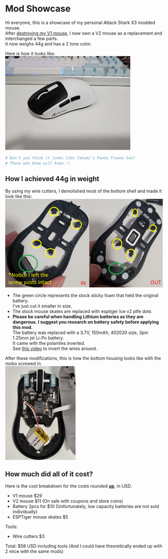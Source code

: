 # Mod Showcase

Hi everyone, this is a showcase of my personal Attack Shark X3 modded mouse.  
After [destroying my V1 mouse](../README.md#warning-battery-mod), I now own a V2 mouse as a replacement and interchanged a few parts.  
It now weighs 44g and has a 2 tone color.

Here is how it looks like:  
<img style='max-height:300px' src='../img/modded.jpg' />

```bash
# Don't you think it looks like Takumi's Panda Trueno too?
# Those who know will know :)
```

## How I achieved 44g in weight

By using my wire cutters, I demolished most of the bottom shell and made it look like this:  
<img style='max-height:300px' src='../img/botshell.png' />

- The green circle represents the stock sticky foam that held the original battery.  
   I've just cut it smaller in size.
- The stock mouse skates are replaced with esptiger Ice v2 ptfe dots
- **Please be careful when handling Lithium batteries as they are dangerous. I suggest you research on battery safety before applying this mod.**  
   The battery was replaced with a 3.7V, 150mAh, 402020 size, 3pin 1.25mm jst Li-Po battery.  
   It came with the polarities inverted.  
   See [this video](https://www.youtube.com/watch?v=nRVhPhfdawg) to invert the wires around.

After these modifications, this is how the bottom housing looks like with the mobo screwed in.  
<img style='max-height:300px' src='../img/bothousing.jpg' />

## How much did all of it cost?
Here is the cost breakdown for the costs rounded **<u>up</u>**, in USD.  
- V1 mouse $29
- V2 mouse $11 (On sale with coupons and store coins)
- Battery 2pcs for $10 (Unfortunately, low capacity batteries are not sold individually)
- ESPTiger mouse skates $5

Tools:
- Wire cutters $3

Total: $58 USD including tools (And I could have theoretically ended up with 2 mice with the same mods)